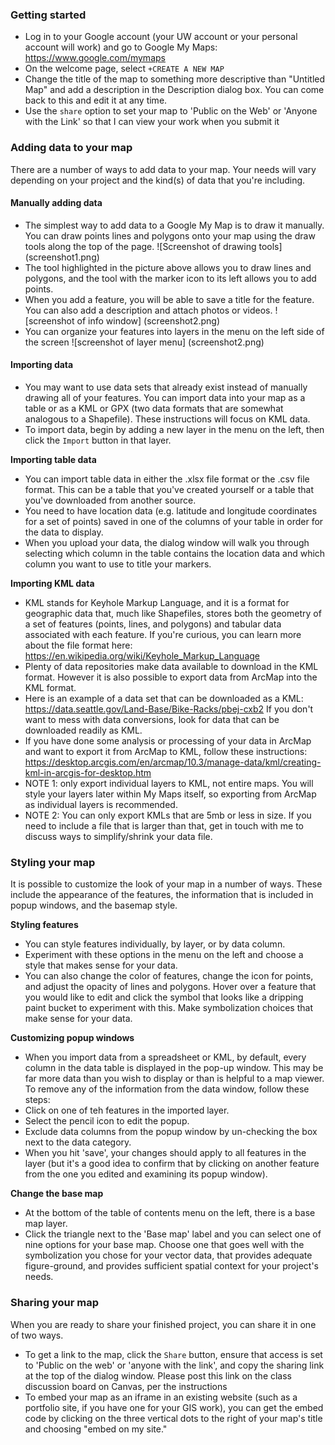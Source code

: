 ### Getting started

* Log in to your Google account (your UW account or your personal account will work) and go to Google My Maps: https://www.google.com/mymaps
* On the welcome page, select ```+CREATE A NEW MAP```
* Change the title of the map to something more descriptive than "Untitled Map" and add a description in the Description dialog box. You can come back to this and edit it at any time. 
* Use the ```share``` option to set your map to 'Public on the Web' or 'Anyone with the Link' so that I can view your work when you submit it

### Adding data to your map

There are a number of ways to add data to your map. Your needs will vary depending on your project and the kind(s) of data that you're including. 

#### Manually adding data

* The simplest way to add data to a Google My Map is to draw it manually. You can draw points lines and polygons onto your map using the draw tools along the top of the page. 
![Screenshot of drawing tools] (screenshot1.png)
* The tool highlighted in the picture above allows you to draw lines and polygons, and the tool with the marker icon to its left allows you to add points.
* When you add a feature, you will be able to save a title for the feature. You can also add a description and attach photos or videos. 
![screenshot of info window] (screenshot2.png)
* You can organize your features into layers in the menu on the left side of the screen
![screenshot of layer menu] (screenshot2.png)

#### Importing data 

* You may want to use data sets that already exist instead of manually drawing all of your features. You can import data into your map as a table or as a KML or GPX (two data formats that are somewhat analogous to a Shapefile). These instructions will focus on KML data. 
* To import data, begin by adding a new layer in the menu on the left, then click the ```Import``` button in that layer. 

**Importing table data**

* You can import table data in either the .xlsx file format or the .csv file format. This can be a table that you've created yourself or a table that you've downloaded from another source. 
* You need to have location data (e.g. latitude and longitude coordinates for a set of points) saved in one of the columns of your table in order for the data to display.
* When you upload your data, the dialog window will walk you through selecting which column in the table contains the location data and which column you want to use to title your markers. 

**Importing KML data**

* KML stands for Keyhole Markup Language, and it is a format for geographic data that, much like Shapefiles, stores both the geometry of a set of features (points, lines, and polygons) and tabular data associated with each feature. If you're curious, you can learn more about the file format here: https://en.wikipedia.org/wiki/Keyhole_Markup_Language
* Plenty of data repositories make data available to download in the KML format. However it is also possible to export data from ArcMap into the KML format. 
* Here is an example of a data set that can be downloaded as a KML: https://data.seattle.gov/Land-Base/Bike-Racks/pbej-cxb2 If you don't want to mess with data conversions, look for data that can be downloaded readily as KML.
* If you have done some analysis or processing of your data in ArcMap and want to export it from ArcMap to KML, follow these instructions: https://desktop.arcgis.com/en/arcmap/10.3/manage-data/kml/creating-kml-in-arcgis-for-desktop.htm
* NOTE 1: only export individual layers to KML, not entire maps. You will style your layers later within My Maps itself, so exporting from ArcMap as individual layers is recommended. 
* NOTE 2: You can only export KMLs that are 5mb or less in size. If you need to include a file that is larger than that, get in touch with me to discuss ways to simplify/shrink your data file. 

### Styling your map

It is possible to customize the look of your map in a number of ways. These include the appearance of the features, the information that is included in popup windows, and the basemap style. 

**Styling features**

* You can style features individually, by layer, or by data column. 
* Experiment with these options in the menu on the left and choose a style that makes sense for your data. 
* You can also change the color of features, change the icon for points, and adjust the opacity of lines and polygons. Hover over a feature that you would like to edit and click the symbol that looks like a dripping paint bucket to experiment with this. Make symbolization choices that make sense for your data. 

**Customizing popup windows**

* When you import data from a spreadsheet or KML, by default, every column in the data table is displayed in the pop-up window. This may be far more data than you wish to display or than is helpful to a map viewer. To remove any of the information from the data window, follow these steps: 
* Click on one of teh features in the imported layer. 
* Select the pencil icon to edit the popup. 
* Exclude data columns from the popup window by un-checking the box next to the data category. 
* When you hit 'save', your changes should apply to all features in the layer (but it's a good idea to confirm that by clicking on another feature from the one you edited and examining its popup window).

**Change the base map**

* At the bottom of the table of contents menu on the left, there is a base map layer. 
* Click the triangle next to the 'Base map' label and you can select one of nine options for your base map. Choose one that goes well with the symbolization you chose for your vector data, that provides adequate figure-ground, and provides sufficient spatial context for your project's needs. 

### Sharing your map

When you are ready to share your finished project, you can share it in one of two ways. 

* To get a link to the map, click the ```Share``` button, ensure that access is set to 'Public on the web' or 'anyone with the link', and copy the sharing link at the top of the dialog window. Please post this link on the class discussion board on Canvas, per the instructions 
* To embed your map as an iframe in an existing website (such as a portfolio site, if you have one for your GIS work), you can get the embed code by clicking on the three vertical dots to the right of your map's title and choosing "embed on my site."


